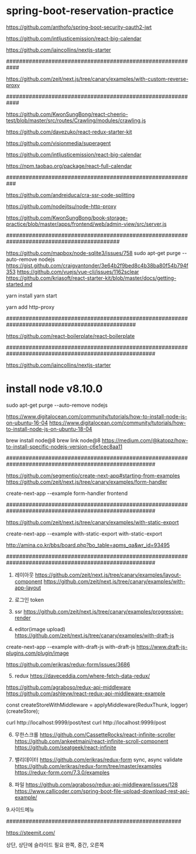 # spring-boot-reservation-practice

https://github.com/anthofo/spring-boot-security-oauth2-jwt

https://github.com/intljusticemission/react-big-calendar

https://github.com/iaincollins/nextjs-starter

############################################################

https://github.com/zeit/next.js/tree/canary/examples/with-custom-reverse-proxy



############################################################

https://github.com/KwonSungBong/react-cheerio-test/blob/master/src/routes/Crawling/modules/crawling.js

https://github.com/davezuko/react-redux-starter-kit

https://github.com/visionmedia/superagent

https://github.com/intljusticemission/react-big-calendar

https://npm.taobao.org/package/react-full-calendar

###########################################################

https://github.com/andreiduca/cra-ssr-code-splitting

https://github.com/nodejitsu/node-http-proxy

https://github.com/KwonSungBong/book-storage-practice/blob/master/apps/frontend/web/admin-view/src/server.js


###########################################################################################

https://github.com/mapbox/node-sqlite3/issues/758
sudo apt-get purge --auto-remove nodejs
https://gist.github.com/craigvantonder/3e64b2f9bed8c4b38ba80f54b794f353
https://github.com/vuejs/vue-cli/issues/1162sclear
https://github.com/kriasoft/react-starter-kit/blob/master/docs/getting-started.md


yarn install
yarn start

yarn add http-proxy



################################################################################################

https://github.com/react-boilerplate/react-boilerplate



######################################################################################################

https://github.com/iaincollins/nextjs-starter

# install node v8.10.0

sudo apt-get purge --auto-remove nodejs

https://www.digitalocean.com/community/tutorials/how-to-install-node-js-on-ubuntu-16-04
https://www.digitalocean.com/community/tutorials/how-to-install-node-js-on-ubuntu-18-04

brew install node@8
brew link node@8
https://medium.com/@katopz/how-to-install-specific-nodejs-version-c6e1cec8aa11




######################################################################################################

https://github.com/segmentio/create-next-app#starting-from-examples
https://github.com/zeit/next.js/tree/canary/examples/form-handler

create-next-app --example form-handler frontend


######################################################################################################


https://github.com/zeit/next.js/tree/canary/examples/with-static-export


create-next-app --example with-static-export with-static-export


http://amina.co.kr/bbs/board.php?bo_table=apms_qa&wr_id=93495


######################################################################################################


1. 레이아웃
https://github.com/zeit/next.js/tree/canary/examples/layout-component
https://github.com/zeit/next.js/tree/canary/examples/with-app-layout

2. 로그인
token

3. ssr
https://github.com/zeit/next.js/tree/canary/examples/progressive-render

4. editor(image upload)
https://github.com/zeit/next.js/tree/canary/examples/with-draft-js

create-next-app --example with-draft-js with-draft-js
https://www.draft-js-plugins.com/plugin/image


https://github.com/erikras/redux-form/issues/3686

5. redux
https://daveceddia.com/where-fetch-data-redux/

https://github.com/agraboso/redux-api-middleware
https://github.com/ashleyw/react-redux-api-middleware-example

const createStoreWithMiddleware = applyMiddleware(ReduxThunk, logger)(createStore);

curl http://localhost:9999/post/test
curl http://localhost:9999/post

6. 무한스크롤
https://github.com/CassetteRocks/react-infinite-scroller
https://github.com/ankeetmaini/react-infinite-scroll-component
https://github.com/seatgeek/react-infinite

7. 밸리데이터
https://github.com/erikras/redux-form
sync, async validate
https://github.com/erikras/redux-form/tree/master/examples
https://redux-form.com/7.3.0/examples

8. 파일
https://github.com/agraboso/redux-api-middleware/issues/128
https://www.callicoder.com/spring-boot-file-upload-download-rest-api-example/


9.사이드메뉴



######################################################

https://steemit.com/


상단, 상단에 슬라이드 필요
완쪽, 중간, 오른쪽




